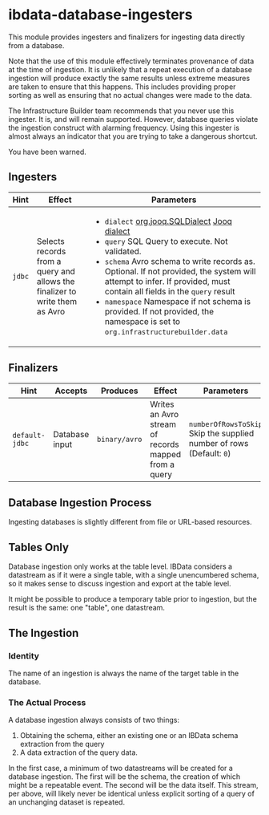 # ibdata-database-ingesters

This module provides ingesters and finalizers for ingesting data directly from a database.

Note that the use of this module effectively terminates provenance of data at the time of ingestion.  It is unlikely
that a repeat execution of a database ingestion will produce exactly the same results unless extreme measures are taken to
ensure that this happens.  This includes providing proper sorting as well as ensuring that no actual changes were
made to the data.

The Infrastructure Builder team recommends that you never use this ingester.  It is, and will remain supported.  However, database
queries violate the ingestion construct with alarming frequency.  Using this ingester is almost always an indicator that you
are trying to take a dangerous shortcut.

You have been warned.


## Ingesters

| Hint | Effect | Parameters |
| --- | ------ | ---------- |
| `jdbc` | Selects records from a query and allows the finalizer to write them as Avro | <ul><li>`dialect` [org.jooq.SQLDialect](https://www.jooq.org/javadoc/3.12.x/org.jooq/org/jooq/SQLDialect.html) [Jooq dialect](https://www.jooq.org/doc/3.12/manual/sql-building/dsl-context/sql-dialects/) </li><li>`query` SQL Query to execute.  Not validated.</li> <li>`schema` Avro schema to write records as.  Optional.  If not provided, the system will attempt to infer.  If provided, must contain all fields in the `query` result</li><li>`namespace` Namespace if not schema is provided.  If not provided, the namespace is set to `org.infrastructurebuilder.data`</ul>|



## Finalizers

| Hint | Accepts | Produces | Effect | Parameters |
| ---- | ------- | -------- | ------ | ---------- |
| `default-jdbc` | Database input | `binary/avro` | Writes an Avro stream of records mapped from a query | `numberOfRowsToSkip` Skip the supplied number of rows (Default: `0`)  |


## Database Ingestion Process

Ingesting databases is slightly different from file or URL-based resources.

## Tables Only

Database ingestion only works at the table level.  IBData considers a datastream as if it were a single table, with a single unencumbered schema, so
it makes sense to discuss ingestion and export at the table level.

It might be possible to produce a temporary table prior to ingestion, but the result is the same:  one "table", one datastream.

## The Ingestion

### Identity

The name of an ingestion is always the name of the target table in the database.

### The Actual Process

A database ingestion always consists of two things:

1. Obtaining the schema, either an existing one or an IBData schema extraction from the query
1. A data extraction of the query data.

In the first case, a minimum of two datastreams will be created for a database ingestion.  The first will be the schema, the creation of which might be a
repeatable event.  The second will be the data itself.  This stream, per above, will likely never be identical unless explicit sorting of a
query of an unchanging dataset is repeated.

